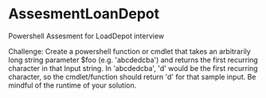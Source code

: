 # AssesmentLoanDepot
Powershell Assesment for LoadDepot interview

Challenge:
Create a powershell function or cmdlet that takes an arbitrarily long string parameter $foo (e.g. 'abcdedcba') and returns the first recurring character in that Input string.
In 'abcdedcba', 'd' would be the first recurring character, so the cmdlet/function should return 'd' for that sample input.
Be mindful of the runtime of your solution.
